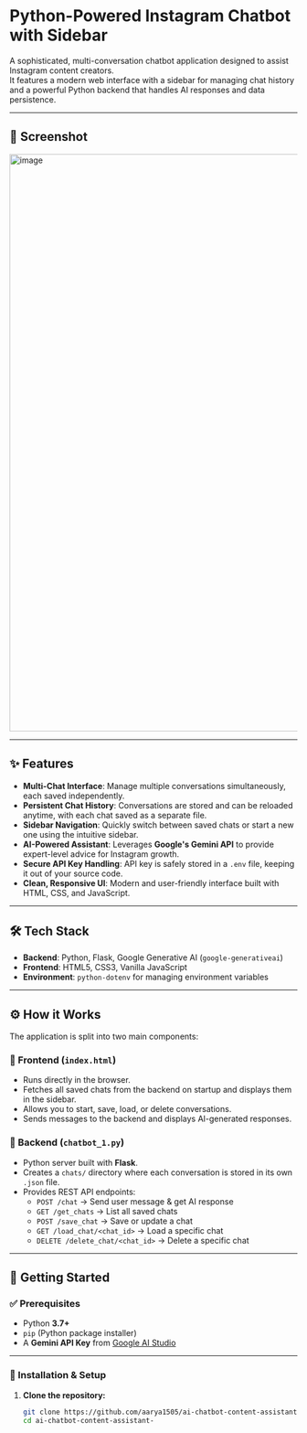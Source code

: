 # Python-Powered Instagram Chatbot with Sidebar

A sophisticated, multi-conversation chatbot application designed to assist Instagram content creators.  
It features a modern web interface with a sidebar for managing chat history and a powerful Python backend that handles AI responses and data persistence.

---

## 📸 Screenshot
<img width="1919" height="1010" alt="image" src="https://github.com/user-attachments/assets/a345ef03-54f5-49f3-be10-d6b3cb13d111" />


---

## ✨ Features
- **Multi-Chat Interface**: Manage multiple conversations simultaneously, each saved independently.  
- **Persistent Chat History**: Conversations are stored and can be reloaded anytime, with each chat saved as a separate file.  
- **Sidebar Navigation**: Quickly switch between saved chats or start a new one using the intuitive sidebar.  
- **AI-Powered Assistant**: Leverages **Google's Gemini API** to provide expert-level advice for Instagram growth.  
- **Secure API Key Handling**: API key is safely stored in a `.env` file, keeping it out of your source code.  
- **Clean, Responsive UI**: Modern and user-friendly interface built with HTML, CSS, and JavaScript.  

---

## 🛠️ Tech Stack
- **Backend**: Python, Flask, Google Generative AI (`google-generativeai`)  
- **Frontend**: HTML5, CSS3, Vanilla JavaScript  
- **Environment**: `python-dotenv` for managing environment variables  

---

## ⚙️ How it Works

The application is split into two main components:

### 🔹 Frontend (`index.html`)
- Runs directly in the browser.  
- Fetches all saved chats from the backend on startup and displays them in the sidebar.  
- Allows you to start, save, load, or delete conversations.  
- Sends messages to the backend and displays AI-generated responses.  

### 🔹 Backend (`chatbot_1.py`)
- Python server built with **Flask**.  
- Creates a `chats/` directory where each conversation is stored in its own `.json` file.  
- Provides REST API endpoints:  
  - `POST /chat` → Send user message & get AI response  
  - `GET /get_chats` → List all saved chats  
  - `POST /save_chat` → Save or update a chat  
  - `GET /load_chat/<chat_id>` → Load a specific chat  
  - `DELETE /delete_chat/<chat_id>` → Delete a specific chat  

---

## 🚀 Getting Started

### ✅ Prerequisites
- Python **3.7+**  
- `pip` (Python package installer)  
- A **Gemini API Key** from [Google AI Studio](https://aistudio.google.com/)  

---

### 🔧 Installation & Setup

1. **Clone the repository:**
   ```bash
   git clone https://github.com/aarya1505/ai-chatbot-content-assistant-.git
   cd ai-chatbot-content-assistant-
